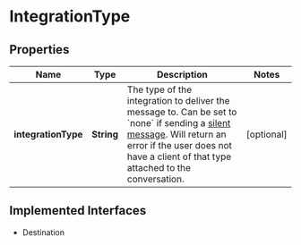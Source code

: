 

# IntegrationType

## Properties

Name | Type | Description | Notes
------------ | ------------- | ------------- | -------------
**integrationType** | **String** | The type of the integration to deliver the message to. Can be set to &#x60;none&#x60; if sending a [silent message](https://docs.smooch.io/guide/sending-messages/#silent-messages). Will return an error if the user does not have a client of that type attached to the conversation.  |  [optional]


## Implemented Interfaces

* Destination



